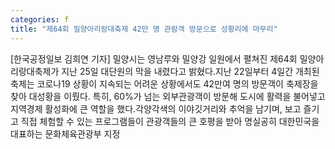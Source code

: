 ```yaml
---
categories: f
title: "제64회 밀양아리랑대축제 42만 명 관람객 방문으로 성황리에 마무리"
---
```

[한국공정일보 김희연 기자] 밀양시는 영남루와 밀양강 일원에서 펼쳐진 제64회 밀양아리랑대축제가 지난 25일 대단원의 막을 내렸다고 밝혔다.지난 22일부터 4일간 개최된 축제는 코로나19 상황이 지속되는 어려운 상황에서도 42만여 명의 방문객이 축제장을 찾아 대성황을 이뤘다. 특히, 60%가 넘는 외부관광객이 방문해 도시에 활력을 불어넣고 지역경제 활성화에 큰 역할을 했다.각양각색의 이야깃거리와 추억을 남기며, 보고 즐기고 직접 체험할 수 있는 프로그램들이 관광객들의 큰 호평을 받아 명실공히 대한민국을 대표하는 문화체육관광부 지정